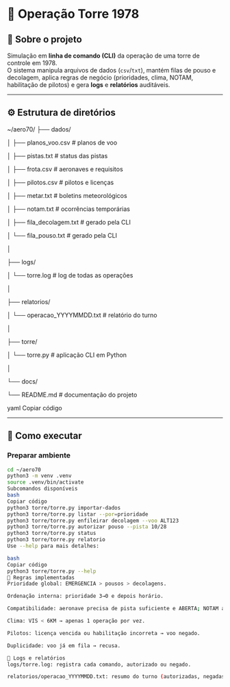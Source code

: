 # 🛫 Operação Torre 1978

## 📡 Sobre o projeto
Simulação em **linha de comando (CLI)** da operação de uma torre de controle em 1978.  
O sistema manipula arquivos de dados (`csv`/`txt`), mantém filas de pouso e decolagem, aplica regras de negócio (prioridades, clima, NOTAM, habilitação de pilotos) e gera **logs** e **relatórios** auditáveis.

---

## ⚙️ Estrutura de diretórios

~/aero70/
├── dados/

│ ├── planos_voo.csv # planos de voo

│ ├── pistas.txt # status das pistas

│ ├── frota.csv # aeronaves e requisitos

│ ├── pilotos.csv # pilotos e licenças

│ ├── metar.txt # boletins meteorológicos

│ ├── notam.txt # ocorrências temporárias

│ ├── fila_decolagem.txt # gerado pela CLI

│ └── fila_pouso.txt # gerado pela CLI

│

├── logs/

│ └── torre.log # log de todas as operações

│

├── relatorios/

│ └── operacao_YYYYMMDD.txt # relatório do turno

│

├── torre/

│ └── torre.py # aplicação CLI em Python

│

└── docs/

└── README.md # documentação do projeto

yaml
Copiar código

---

## 🚀 Como executar

### Preparar ambiente
```bash
cd ~/aero70
python3 -m venv .venv
source .venv/bin/activate
Subcomandos disponíveis
bash
Copiar código
python3 torre/torre.py importar-dados
python3 torre/torre.py listar --por=prioridade
python3 torre/torre.py enfileirar decolagem --voo ALT123
python3 torre/torre.py autorizar pouso --pista 10/28
python3 torre/torre.py status
python3 torre/torre.py relatorio
Use --help para mais detalhes:

bash
Copiar código
python3 torre/torre.py --help
📑 Regras implementadas
Prioridade global: EMERGENCIA > pousos > decolagens.

Ordenação interna: prioridade 3→0 e depois horário.

Compatibilidade: aeronave precisa de pista suficiente e ABERTA; NOTAM ativo fecha.

Clima: VIS < 6KM → apenas 1 operação por vez.

Pilotos: licença vencida ou habilitação incorreta → voo negado.

Duplicidade: voo já em fila → recusa.

📝 Logs e relatórios
logs/torre.log: registra cada comando, autorizado ou negado.

relatorios/operacao_YYYYMMDD.txt: resumo do turno (autorizadas, negadas, emergências atendidas, média de espera).



